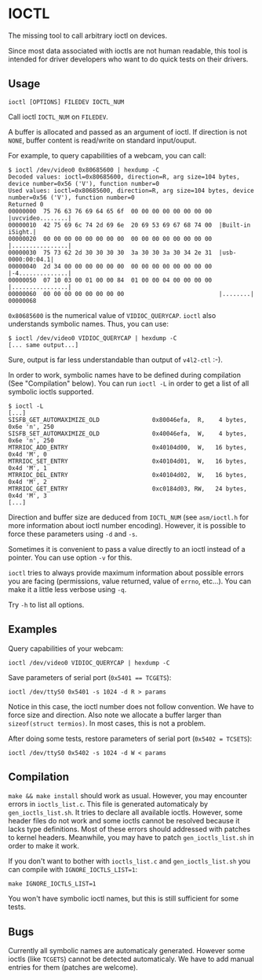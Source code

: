 IOCTL
=====

The missing tool to call arbitrary ioctl on devices.

Since most data associated with ioctls are not human readable, this tool is
intended for driver developers who want to do quick tests on their drivers.

Usage
------

    ioctl [OPTIONS] FILEDEV IOCTL_NUM

Call ioctl `IOCTL_NUM` on `FILEDEV`.

A buffer is allocated and passed as an argument of ioctl. If direction is
not `NONE`, buffer content is read/write on standard input/ouput.

For example, to query capabilities of a webcam, you can call:

    $ ioctl /dev/video0 0x80685600 | hexdump -C
    Decoded values: ioctl=0x80685600, direction=R, arg size=104 bytes, device number=0x56 ('V'), function number=0
    Used values: ioctl=0x80685600, direction=R, arg size=104 bytes, device number=0x56 ('V'), function number=0
    Returned 0
    00000000  75 76 63 76 69 64 65 6f  00 00 00 00 00 00 00 00  |uvcvideo........|
    00000010  42 75 69 6c 74 2d 69 6e  20 69 53 69 67 68 74 00  |Built-in iSight.|
    00000020  00 00 00 00 00 00 00 00  00 00 00 00 00 00 00 00  |................|
    00000030  75 73 62 2d 30 30 30 30  3a 30 30 3a 30 34 2e 31  |usb-0000:00:04.1|
    00000040  2d 34 00 00 00 00 00 00  00 00 00 00 00 00 00 00  |-4..............|
    00000050  07 10 03 00 01 00 00 84  01 00 00 04 00 00 00 00  |................|
    00000060  00 00 00 00 00 00 00 00                           |........|
    00000068

`0x80685600` is the numerical value of `VIDIOC_QUERYCAP`. `ioctl` also understands
symbolic names. Thus, you can use:

    $ ioctl /dev/video0 VIDIOC_QUERYCAP | hexdump -C
    [... same output...]

Sure, output is far less understandable than output of `v4l2-ctl` :-).

In order to work, symbolic names have to be defined during compilation (See "Compilation"
below). You can run `ioctl -L` in order to get a list of all symbolic ioctls
supported.

    $ ioctl -L
    [...]
    SISFB_GET_AUTOMAXIMIZE_OLD               0x80046efa,  R,    4 bytes, 0x6e 'n', 250
    SISFB_SET_AUTOMAXIMIZE_OLD               0x40046efa,  W,    4 bytes, 0x6e 'n', 250
    MTRRIOC_ADD_ENTRY                        0x40104d00,  W,   16 bytes, 0x4d 'M', 0
    MTRRIOC_SET_ENTRY                        0x40104d01,  W,   16 bytes, 0x4d 'M', 1
    MTRRIOC_DEL_ENTRY                        0x40104d02,  W,   16 bytes, 0x4d 'M', 2
    MTRRIOC_GET_ENTRY                        0xc0184d03, RW,   24 bytes, 0x4d 'M', 3
    [...]

Direction and buffer size are deduced from `IOCTL_NUM` (see `asm/ioctl.h` for
more information about ioctl number encoding). However, it is possible to force
these parameters using `-d` and `-s`.

Sometimes it is convenient to pass a value directly to an ioctl instead of a
pointer. You can use option `-v` for this.

`ioctl` tries to always provide maximum information about possible errors you
are facing (permissions, value returned, value of `errno`, etc...). You can make it a
little less verbose using `-q`.

Try `-h` to list all options.

Examples
--------

Query capabilities of your webcam:

    ioctl /dev/video0 VIDIOC_QUERYCAP | hexdump -C

Save parameters of serial port (`0x5401 == TCGETS`):

    ioctl /dev/ttyS0 0x5401 -s 1024 -d R > params

Notice in this case, the ioctl number does not follow convention. We have to force
size and direction. Also note we allocate a buffer larger than
`sizeof(struct termios)`. In most cases, this is not a problem.

After doing some tests, restore parameters of serial port (`0x5402 = TCSETS`):

    ioctl /dev/ttyS0 0x5402 -s 1024 -d W < params

Compilation
-----------

`make && make install` should work as usual. However, you may encounter errors
in `ioctls_list.c`. This file is generated automaticaly by `gen_ioctls_list.sh`.
It tries to declare all available ioctls. However, some header files do not
work and some ioctls cannot be resolved because it lacks type definitions. Most
of these errors should addressed with patches to kernel headers. Meanwhile, you
may have to patch `gen_ioctls_list.sh` in order to make it work.

If you don't want to bother with `ioctls_list.c` and `gen_ioctls_list.sh` you
can compile with `IGNORE_IOCTLS_LIST=1`:

    make IGNORE_IOCTLS_LIST=1

You won't have symbolic ioctl names, but this is still sufficient for some tests.

Bugs
----

Currently all symbolic names are automaticaly generated. However some ioctls (like
`TCGETS`) cannot be detected automaticaly. We have to add manual entries for 
them (patches are welcome).

